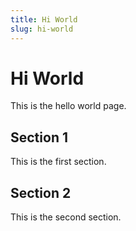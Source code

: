 ```yaml
---
title: Hi World
slug: hi-world
---
```


# Hi World

This is the hello world page.

## Section 1

This is the first section.

## Section 2

This is the second section.
